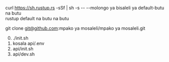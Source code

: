 curl https://sh.rustup.rs -sSf | sh -s -- --molongo ya bisaleli ya default-butu na butu<br>rustup default na butu na butu

git clone git@github.com:mpako ya mosaleli/mpako ya mosaleli.git

0. ./init.sh
1. kosala api/.env
2. api/init.sh
3. api/dev.sh